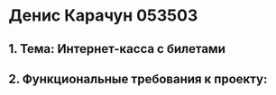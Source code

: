 # Денис Карачун 053503
## 1. Тема: Интернет-касса с билетами
## 2. Функциональные требования к проекту:
